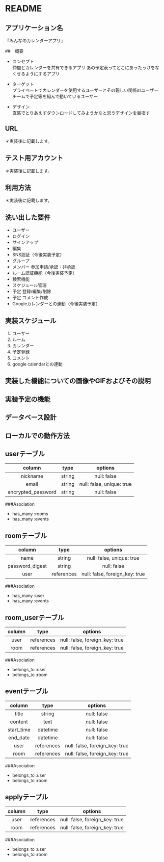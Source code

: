 # README

## アプリケーション名
『みんなのカレンダーアプリ』

##　概要
- コンセプト  
仲間とカレンダーを共有できるアプリ
あの予定表ってどこにあったっけをなくせるようにするアプリ

- ターゲット  
プライベートでカレンダーを使用するユーザーとその親しい関係のユーザー
チームで予定等を組んで動いているユーザー

- デザイン  
直感でとりあえずダウンロードしてみようかなと思うデザインを目指す

## URL
＊実装後に記載します。

## テスト用アカウント
＊実装後に記載します。

## 利用方法
＊実装後に記載します。

## 洗い出した要件
- ユーザー
 - ログイン
 - サインアップ
 - 編集
 - SNS認証（今後実装予定）
- グループ
 - メンバー 参加申請/承認・非承認
 - ルーム認証機能（今後実装予定）
 - 検索機能
 - スケジュール管理
  - 予定 登録/編集/削除
  - 予定 コメント作成
  - Googleカレンダーとの連動（今後実装予定）

## 実装スケジュール
1. ユーザー
1. ルーム
1. カレンダー
1. 予定登録
1. コメント
1. google calendarとの連動

## 実装した機能についての画像やGIFおよびその説明

## 実装予定の機能

## データベース設計

## ローカルでの動作方法

## userテーブル
| column               | type   | options                   |
|:--------------------:|:------:|:-------------------------:|
| nickname             | string | null: false               |
| email                | string | null: false, unique: true |
| encrypted_password   | string | null: false               |

###Asociation
- has_many :rooms
- has_many :events

## roomテーブル
| column               | type       | options                        |
|:--------------------:|:----------:|:------------------------------:|
| name                 | string     | null: false, unique: true      |
| password_digest      | string     | null: false                    |
| user                 | references | null: false, foreign_key: true |

###Asociation
- has_many :user
- has_many :events


## room_userテーブル
| column               | type       | options                        |
|:--------------------:|:----------:|:------------------------------:|
| user                 | references | null: false, foreign_key: true |
| room                 | references | null: false, foreign_key: true |

###Asociation
- belongs_to :user
- belongs_to :room


## eventテーブル
| column               | type       | options                        |
|:--------------------:|:----------:|:------------------------------:|
| title                | string     | null: false                    |
| content              | text       | null: false                    |
| start_time           | datetime   | null: false                    |
| end_date             | datetime   | null: false                    |
| user                 | references | null: false, foreign_key: true |
| room                 | references | null: false, foreign_key: true |

###Asociation
- belongs_to :user
- belongs_to :room

## applyテーブル
| column               | type       | options                        |
|:--------------------:|:----------:|:------------------------------:|
| user                 | references | null: false, foreign_key: true |
| room                 | references | null: false, foreign_key: true |

###Asociation
- belongs_to :user
- belongs_to :room
